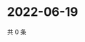 # 2022-06-19

共 0 条

<!-- BEGIN WEIBO -->
<!-- 最后更新时间 Sun Jun 19 2022 21:22:54 GMT+0800 (China Standard Time) -->

<!-- END WEIBO -->
